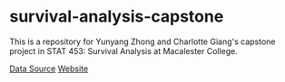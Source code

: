 # survival-analysis-capstone

This is a repository for Yunyang Zhong and Charlotte Giang's capstone project in STAT 453: Survival Analysis at Macalester College. 

[Data Source](https://www.kaggle.com/proselotis/financial-ipo-data)
[Website](https://sites.google.com/macalester.edu/cgiang-stat453-capstone/presentation)
